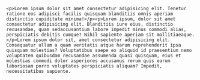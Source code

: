     <p>Lorem ipsum dolor sit amet consectetur adipisicing elit. Tenetur ratione eos adipisci facilis quisquam blanditiis omnis aperiam distinctio cupiditate minima!</p><p>Lorem ipsum, dolor sit amet consectetur adipisicing elit. Blanditiis iure eius, distinctio recusandae, quam sedaccusantium labore impedit minus commodi alias, perspiciatis debitis cumque? Nihil sapiente aperiam sit mollitiaeaque.</p>Lorem ipsum dolor sit, amet consectetur adipisicing elit. Consequatur ullam a quam veritatis atque harum reprehenderit ipsa quisquam molestias? Voluptatibus saepe ex aliquid id praesentium nemo voluptatem quibusdam recusandae assumenda quasi quisquam, eius et molestias commodi dolor asperiores accusamus rerum quis earum laboriosam porro voluptates perspiciatis aliquam? Impedit, necessitatibus sapiente.

<!-- Post::create([
    'title' => 'Judul Ketiga',
    'slug' => 'judul-ketiga',
    'excerpt' => 'Lorem ipsum pertama',
    'body' => '<p>Lorem ipsum dolor sit amet consectetur adipisicing elit. Tenetur ratione eos adipisci facilis quisquam blanditiis omnis aperiam distinctio cupiditate minima!</p><p>Lorem ipsum, dolor sit amet consectetur adipisicing elit. Blanditiis iure eius, distinctio recusandae, quam sedaccusantium labore impedit minus commodi alias, perspiciatis debitis cumque? Nihil sapiente aperiam sit mollitiaeaque.</p>Lorem ipsum dolor sit, amet consectetur adipisicing elit. Consequatur ullam a quam veritatis atque harum reprehenderit ipsa quisquam molestias? Voluptatibus saepe ex aliquid id praesentium nemo voluptatem quibusdam recusandae assumenda quasi quisquam, eius et molestias commodi dolor asperiores accusamus rerum quis earum porro voluptates perspiciatis aliquam? Impedit, necessitatibus sapiente.'
]) -->
